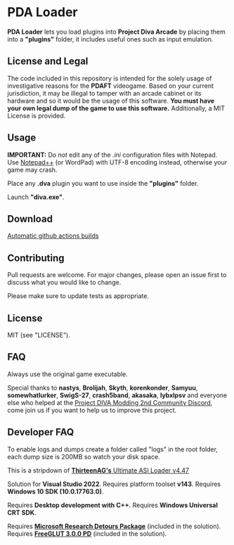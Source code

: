 # PDA Loader

**PDA Loader** lets you load plugins into **Project Diva Arcade** by placing them into a **"plugins"** folder, it includes useful ones such as input emulation.

## License and Legal

The code included in this repository is intended for the solely usage of investigative reasons for the **PDAFT** videogame.
Based on your current jurisdiction, it may be illegal to tamper with an arcade cabinet or its hardware and so it would be the usage of this software.
**You must have your own legal dump of the game to use this software.**
Additionally, a MIT License is provided.

## Usage

**IMPORTANT:** Do *not* edit any of the *.ini* configuration files with Notepad. Use [Notepad++](https://notepad-plus-plus.org/download) (or WordPad) with UTF-8 encoding instead, otherwise your game may crash.

Place any **.dva** plugin you want to use inside the **"plugins"** folder.

Launch **"diva.exe"**.

## Download

[Automatic github actions builds](https://github.com/BroGamer4256/PDA-Loader/releases/latest)

## Contributing

Pull requests are welcome. For major changes, please open an issue first to discuss what you would like to change.

Please make sure to update tests as appropriate.

## License

MIT (see "LICENSE").

## FAQ

Always use the original game executable.

Special thanks to **nastys**, **Brolijah**, **Skyth**, **korenkonder**, **Samyuu**, **somewhatlurker**, **SwigS-27**, **crash5band**, **akasaka**, **lybxlpsv** and everyone else who helped at the [Project DIVA Modding 2nd Community Discord](https://discord.gg/cvBVGDZ), come join us if you want to help us to improve this project.

## Developer FAQ

To enable logs and dumps create a folder called "logs" in the root folder, each dump size is 200MB so watch your disk space.

This is a stripdown of [**ThirteenAG's** Ultimate ASI Loader v4.47](https://github.com/ThirteenAG/Ultimate-ASI-Loader/)

Solution for **Visual Studio 2022**.
Requires platform toolset **v143**.
Requires **Windows 10 SDK (10.0.17763.0)**.

Requires **Desktop development with C++**.
Requires **Windows Universal CRT SDK**.

Requires [**Microsoft Research Detours Package**](https://github.com/microsoft/Detours) (included in the solution).
Requires [**FreeGLUT 3.0.0 PD**](https://github.com/Rayduxz/FreeGLUT) (included in the solution).
